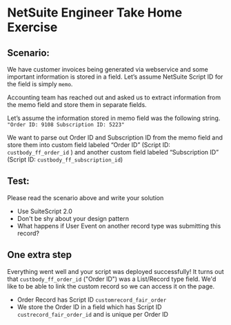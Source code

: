 # NetSuite Engineer Take Home Exercise

## Scenario:
 
We have customer invoices being generated via webservice and some important information is stored in a field.
Let’s assume NetSuite Script ID for the field is simply `memo`.
 
Accounting team has reached out and asked us to extract information from the memo field and store them in separate fields.
 
Let’s assume the information stored in memo field was the following string.
`"Order ID: 9108 Subscription ID: 5223"`
 
We want to parse out Order ID and Subscription ID from the memo field and store them into custom field labeled “Order ID” (Script ID: `custbody_ff_order_id` ) and another custom field labeled “Subscription ID” (Script ID: `custbody_ff_subscription_id`)
 
## Test:
Please read the scenario above and write your solution 
  - Use SuiteScript 2.0 
  - Don't be shy about your design pattern
  - What happens if User Event on another record type was submitting this record?

## One extra step
Everything went well and your script was deployed successfully!
It turns out that `custbody_ff_order_id` ("Order ID") was a List/Record type field.
We'd like to be able to link the custom record so we can access it on the page.
  - Order Record has Script ID `customrecord_fair_order`
  - We store the Order ID in a field which has Script ID `custrecord_fair_order_id` and is unique per Order ID

